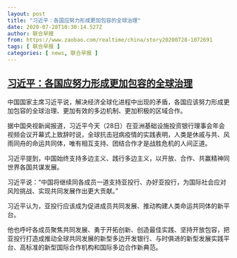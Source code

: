 ```yaml
---
layout: post
title: "习近平：各国应努力形成更加包容的全球治理"
date: 2020-07-28T10:30:14.527Z
author: 联合早报
from: https://www.zaobao.com/realtime/china/story20200728-1072691
tags: [ 联合早报 ]
categories: [ news, 联合早报 ]
---
```

<!--1595957940000-->
[习近平：各国应努力形成更加包容的全球治理](https://www.zaobao.com/realtime/china/story20200728-1072691)
------

<div>
<p>中国国家主席习近平说，解决经济全球化进程中出现的矛盾，各国应该努力形成更加包容的全球治理、更加有效的多边机制、更加积极的区域合作。</p><p>据中国央视新闻报道，习近平今天（28日）在亚洲基础设施投资银行理事会年会视频会议开幕式上致辞时说，全球抗击冠病疫情的实践表明，人类是休戚与共、风雨同舟的命运共同体，唯有相互支持、团结合作才是战胜危机的人间正道。</p><p>习近平提到，中国始终支持多边主义、践行多边主义，以开放、合作、共赢精神同世界各国共谋发展。</p><section id="imu"><div id="dfp-ad-imu1-wrapper" class="dfp-tag-wrapper"><div id="dfp-ad-imu1" class="dfp-tag-wrapper"></div></div></section><p>习近平说：“中国将继续同各成员一道支持亚投行、办好亚投行，为国际社会应对风险挑战、实现共同发展作出更大贡献。”</p><p>习近平认为，亚投行应该成为促进成员共同发展、推动构建人类命运共同体的新平台。</p><p>他也呼吁各成员聚焦共同发展、勇于开拓创新、创造最佳实践、坚持开放包容，把亚投行打造成推动全球共同发展的新型多边开发银行、与时俱进的新型发展实践平台、高标准的新型国际合作机构和国际多边合作新典范。</p><div id="innity-in-post"></div><div id="dfp-ad-midarticlespecial-wrapper" class="dfp-tag-wrapper"><div id="dfp-ad-midarticlespecial" class="dfp-tag-wrapper"></div></div>
</div>
